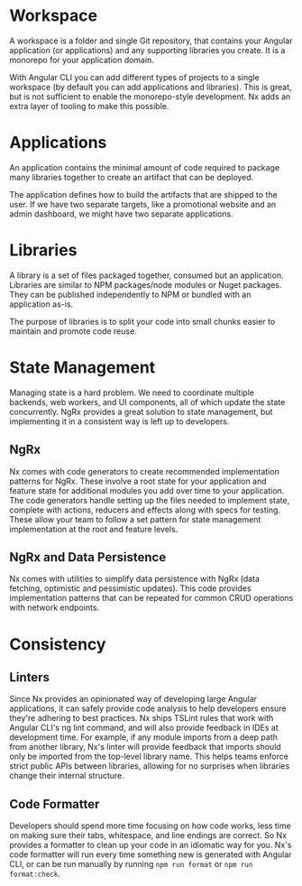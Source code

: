 # Workspace

A workspace is a folder and single Git repository, that contains your
Angular application (or applications) and any supporting libraries you create.
It is a monorepo for your application domain.

With Angular CLI you can add different types of projects to a single workspace
(by default you can add applications and libraries). This is great, but is not
sufficient to enable the monorepo-style development.
Nx adds an extra layer of tooling to make this possible.

# Applications

An application contains the minimal amount of code required to package many
libraries together to create an artifact that can be deployed.

The application defines how to build the artifacts that are shipped to the user.
If we have two separate targets, like a promotional website and an admin dashboard,
we might have two separate applications.

# Libraries

A library is a set of files packaged together, consumed but an application.
Libraries are similar to NPM packages/node modules or Nuget packages. They can
be published independently to NPM or bundled with an application as-is.

The purpose of libraries is to split your code into small chunks easier to maintain
and promote code reuse.

# State Management

Managing state is a hard problem. We need to coordinate multiple backends,
web workers, and UI components, all of which update the state concurrently.
NgRx provides a great solution to state management, but implementing it in a
consistent way is left up to developers.

## NgRx

Nx comes with code generators to create recommended implementation patterns
for NgRx. These involve a root state for your application and feature state
for additional modules you add over time to your application.
The code generators handle setting up the files needed to implement state,
complete with actions, reducers and effects along with specs for testing.
These allow your team to follow a set pattern for state management
implementation at the root and feature levels.

## NgRx and Data Persistence

Nx comes with utilities to simplify data persistence with NgRx
(data fetching, optimistic and pessimistic updates). This code provides
implementation patterns that can be repeated for common CRUD operations
with network endpoints.

# Consistency

## Linters

Since Nx provides an opinionated way of developing large Angular applications,
it can safely provide code analysis to help developers ensure they're adhering
to best practices. Nx ships TSLint rules that work with Angular CLI's ng lint
command, and will also provide feedback in IDEs at development time. For example,
if any module imports from a deep path from another library, Nx's linter will
provide feedback that imports should only be imported from the top-level
library name. This helps teams enforce strict public APIs between libraries,
allowing for no surprises when libraries change their internal structure.

## Code Formatter

Developers should spend more time focusing on how code works,
less time on making sure their tabs, whitespace, and line endings are correct.
So Nx provides a formatter to clean up your code in an idiomatic way for you.
Nx's code formatter will run every time something new is generated with
Angular CLI, or can be run manually by running `npm run format` or
`npm run format:check`.
